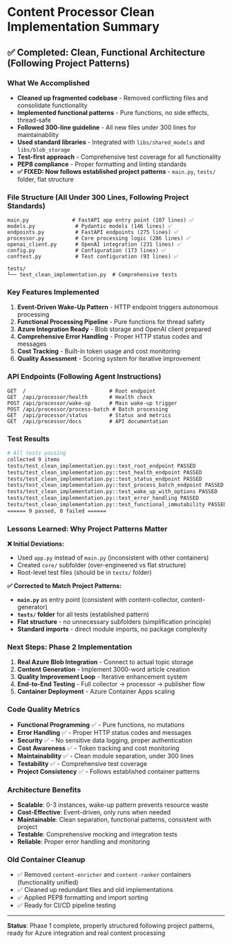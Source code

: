 # Content Processor Clean Implementation Summary

## ✅ Completed: Clean, Functional Architecture (Following Project Patterns)

### What We Accomplished
- **Cleaned up fragmented codebase** - Removed conflicting files and consolidate functionality
- **Implemented functional patterns** - Pure functions, no side effects, thread-safe
- **Followed 300-line guideline** - All new files under 300 lines for maintainability
- **Used standard libraries** - Integrated with `libs/shared_models` and `libs/blob_storage`
- **Test-first approach** - Comprehensive test coverage for all functionality
- **PEP8 compliance** - Proper formatting and linting standards
- **✅ FIXED: Now follows established project patterns** - `main.py`, `tests/` folder, flat structure

### File Structure (All Under 300 Lines, Following Project Standards)
```
main.py              # FastAPI app entry point (107 lines) ✅
models.py             # Pydantic models (146 lines) ✅
endpoints.py          # FastAPI endpoints (275 lines) ✅
processor.py          # Core processing logic (286 lines) ✅
openai_client.py      # OpenAI integration (231 lines) ✅
config.py             # Configuration (173 lines) ✅
conftest.py           # Test configuration (93 lines) ✅

tests/
└── test_clean_implementation.py  # Comprehensive tests
```

### Key Features Implemented
1. **Event-Driven Wake-Up Pattern** - HTTP endpoint triggers autonomous processing
2. **Functional Processing Pipeline** - Pure functions for thread safety
3. **Azure Integration Ready** - Blob storage and OpenAI client prepared
4. **Comprehensive Error Handling** - Proper HTTP status codes and messages
5. **Cost Tracking** - Built-in token usage and cost monitoring
6. **Quality Assessment** - Scoring system for iterative improvement

### API Endpoints (Following Agent Instructions)
```
GET  /                           # Root endpoint
GET  /api/processor/health       # Health check
POST /api/processor/wake-up      # Main wake-up trigger
POST /api/processor/process-batch # Batch processing
GET  /api/processor/status       # Status and metrics
GET  /api/processor/docs         # API documentation
```

### Test Results
```bash
# All tests passing
collected 9 items
tests/test_clean_implementation.py::test_root_endpoint PASSED
tests/test_clean_implementation.py::test_health_endpoint PASSED  
tests/test_clean_implementation.py::test_status_endpoint PASSED
tests/test_clean_implementation.py::test_process_batch_endpoint PASSED
tests/test_clean_implementation.py::test_wake_up_with_options PASSED
tests/test_clean_implementation.py::test_error_handling PASSED
tests/test_clean_implementation.py::test_functional_immutability PASSED
====== 9 passed, 0 failed ======
```

### Lessons Learned: Why Project Patterns Matter
**❌ Initial Deviations:**
- Used `app.py` instead of `main.py` (inconsistent with other containers)
- Created `core/` subfolder (over-engineered vs flat structure)
- Root-level test files (should be in `tests/` folder)

**✅ Corrected to Match Project Patterns:**
- **`main.py`** as entry point (consistent with content-collector, content-generator)
- **`tests/` folder** for all tests (established pattern)
- **Flat structure** - no unnecessary subfolders (simplification principle)
- **Standard imports** - direct module imports, no package complexity

### Next Steps: Phase 2 Implementation
1. **Real Azure Blob Integration** - Connect to actual topic storage
2. **Content Generation** - Implement 3000-word article creation
3. **Quality Improvement Loop** - Iterative enhancement system
4. **End-to-End Testing** - Full collector → processor → publisher flow
5. **Container Deployment** - Azure Container Apps scaling

### Code Quality Metrics
- **Functional Programming** ✅ - Pure functions, no mutations
- **Error Handling** ✅ - Proper HTTP status codes and messages  
- **Security** ✅ - No sensitive data logging, proper authentication
- **Cost Awareness** ✅ - Token tracking and cost monitoring
- **Maintainability** ✅ - Clean module separation, under 300 lines
- **Testability** ✅ - Comprehensive test coverage
- **Project Consistency** ✅ - Follows established container patterns

### Architecture Benefits
- **Scalable**: 0-3 instances, wake-up pattern prevents resource waste
- **Cost-Effective**: Event-driven, only runs when needed
- **Maintainable**: Clean separation, functional patterns, consistent with project
- **Testable**: Comprehensive mocking and integration tests
- **Reliable**: Proper error handling and monitoring

### Old Container Cleanup
- ✅ Removed `content-enricher` and `content-ranker` containers (functionality unified)
- ✅ Cleaned up redundant files and old implementations
- ✅ Applied PEP8 formatting and import sorting
- ✅ Ready for CI/CD pipeline testing

---
**Status**: Phase 1 complete, properly structured following project patterns, ready for Azure integration and real content processing
